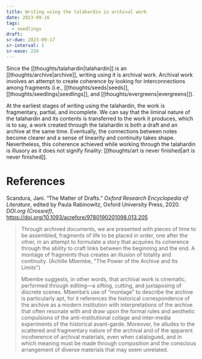 ```yaml
---
title: Writing using the talahardin is archival work
date: 2023-09-16
tags:
  - seedlings
draft:
sr-due: 2023-09-17
sr-interval: 1
sr-ease: 234
---
```

Since the [[thoughts/talahardin|talahardin]] is an [[thoughts/archive|archive]], writing using it is archival work. Archival work involves an attempt to create coherence by looking for interconnections among  fragments (i.e., [[thoughts/seeds|seeds]], [[thoughts/seedlings|seedlings]], and [[thoughts/evergreens|evergreens]]).

At the earliest stages of writing using the talahardin, the work is fragmentary, partial, and incomplete. We can say that the liminal nature of the talahardin and its contents is transferred to the work it produces, which is to say, a work created through the talahardin is both a draft and an archive at the same time. Eventually, the connections between notes become clearer and a sense of linearity and continuity takes shape. Nevertheless, this coherence achieved while working through the talahardin is illusory as it does not signify finality: [[thoughts/art is never finished|art is never finished]].

# References

Scandura, Jani. “The Matter of Drafts.” _Oxford Research Encyclopedia of Literature_, edited by Paula Rabinowitz, Oxford University Press, 2020. _DOI.org (Crossref)_, https://doi.org/10.1093/acrefore/9780190201098.013.205

>Through archived documents, we are presented with pieces of time to be assembled, fragments of life to be placed in order, one after the other, in an attempt to formulate a story that acquires its coherence through the ability to craft links between the beginning and the end. A montage of fragments thus creates an illusion of totality and continuity. (Achille Mbembe, "The Power of the Archive and Its Limits")
>
>Mbembe suggests, in other words, that archival work is cinematic, performed through editing—a sifting, cutting, and juxtaposing of discrete scenes. Mbembe’s use of “montage” to describe the archive is particularly apt, for it references the historical correspondence of the archive as a modern institution with interpretations of the archive that often resonate with and draw upon the formal rules and aesthetic compulsions of the anti-institutional collage and inter-media experiments of the historical avant-garde. Moreover, he alludes to the scattered and fragmentary nature of the archival and of the apparent incoherence of archival materials, even when catalogued, and in which meaning must be made through composition and the conscious arrangement of diverse materials that may seem unrelated.